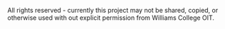 All rights reserved - currently this project may not be shared, copied, or otherwise used with out explicit permission from Williams College OIT.
